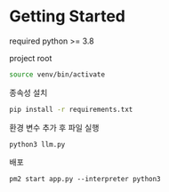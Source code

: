 # Getting Started

required
python >= 3.8

project root 
```bash
source venv/bin/activate
```

종속성 설치
```bash
pip install -r requirements.txt
```

환경 변수 추가 후 파일 실행
```
python3 llm.py
```

배포
```
pm2 start app.py --interpreter python3
```